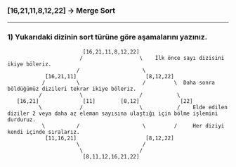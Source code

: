 ### [16,21,11,8,12,22] -> Merge Sort
***
### 1) Yukarıdaki dizinin sort türüne göre aşamalarını yazınız.
                         
                            [16,21,11,8,12,22]
                           /                  \    İlk önce sayı dizisini ikiye böleriz.   
                          /                    \              
                [16,21,11]                      [8,12,22]
               /          \                    /         \  Daha sonra böldüğümüz dizileri tekrar ikiye böleriz.
              /            \                  /           \
       [16,21]              [11]        [8,12]             [22]
              \            /                  \           /    Elde edilen diziler 2 veya daha az eleman sayısına ulaştığı için bölme işlemini durduruz.
               \          /                    \         /     Her diziyi kendi içinde sıralarız.
                [11,16,21]                      [8,12,22]                       
                          \                    /
                           \                  /
                            [8,11,12,16,21,22]
